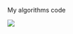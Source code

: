 My algorithms code

<img src="https://sourcegraph.com/api/repos/github.com/mitcc/AlgoSolutions/badges/xrefs.png">
